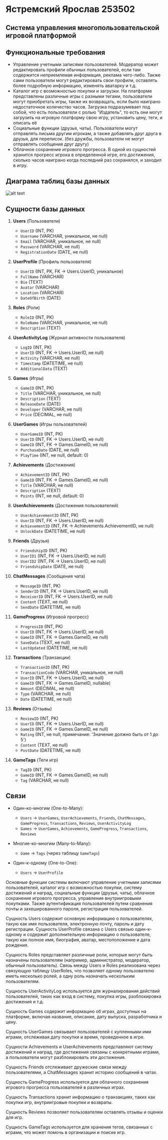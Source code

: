 # Ястремский Ярослав 253502

## Система управления многопользовательской игровой платформой

## Функциональные требования

- Управление учетными записями пользователей. Модератор может редактировать профили обычных пользователей, если там содержится неприемлемая информация,
  реклама чего-либо. Также сами пользователи могут редактировать свои профили, оставлять более подробную информацию, изменять аватарку и т.д.
- Каталог игр с возможностью покупки и загрузки. На платформе представлены различные игры с разными тегами, пользователи могут приобретать игры,
  также их возвращать, если было наиграно недостаточное количество часов. Загрузка подразумевает под собой, что есть пользователи с ролью
  "Издатель", то есть они могут загрузить на игровую платформу свою игру, установить цену, теги, и описать её
- Социальные функции (друзья, чаты). Пользователи могут отправлять письма другим игрокам, а также добавлять друг друга в друзья, для переписок.
  (без дружбы, пользователи не могут отправлять сообщения друг другу)
- Облачное сохранение игрового прогресса. В одной из сущностей хранится прогресс игрока в определенной игре, его достижения, сколько часов наиграно
  когда последний раз сохранялся, и заходил в игру.

## Диаграма таблиц базы данных
![alt text](https://github.com/whiteprincewithobsession/GamingPlatform/blob/main/diagram/diagram.png)

## Сущности базы данных

1. **Users** (Пользователи)
   - `UserID` (INT, PK)
   - `Username` (VARCHAR, уникальное, не null)
   - `Email` (VARCHAR, уникальное, не null)
   - `Password` (VARCHAR, не null)
   - `RegistrationDate` (DATE, не null)

2. **UserProfile** (Профиль пользователя)
   - `UserID` (INT, PK, FK -> Users.UserID, уникальное)
   - `FullName` (VARCHAR)
   - `Bio` (TEXT)
   - `Avatar` (VARCHAR)
   - `Location` (VARCHAR)
   - `DateOfBirth` (DATE)

3. **Roles** (Роли)
   - `RoleID` (INT, PK)
   - `RoleName` (VARCHAR, уникальное, не null)
   - `Description` (TEXT)

4. **UserActivityLog** (Журнал активности пользователя)
   - `LogID` (INT, PK)
   - `UserID` (INT, FK -> Users.UserID, не null)
   - `Activity` (VARCHAR, не null)
   - `Timestamp` (DATETIME, не null)
   - `AdditionalData` (TEXT)

5. **Games** (Игры)
   - `GameID` (INT, PK)
   - `Title` (VARCHAR, уникальное, не null)
   - `Description` (TEXT)
   - `ReleaseDate` (DATE)
   - `Developer` (VARCHAR, не null)
   - `Price` (DECIMAL, не null)

6. **UserGames** (Игры пользователей)
   - `UserGameID` (INT, PK)
   - `UserID` (INT, FK -> Users.UserID, не null)
   - `GameID` (INT, FK -> Games.GameID, не null)
   - `PurchaseDate` (DATE, не null)
   - `PlayTime` (INT, не null, default: 0)

7. **Achievements** (Достижения)
   - `AchievementID` (INT, PK)
   - `GameID` (INT, FK -> Games.GameID, не null)
   - `Title` (VARCHAR, не null)
   - `Description` (TEXT)
   - `Points` (INT, не null, default: 0)

8. **UserAchievements** (Достижения пользователей)
   - `UserAchievementID` (INT, PK)
   - `UserID` (INT, FK -> Users.UserID, не null)
   - `AchievementID` (INT, FK -> Achievements.AchievementID, не null)
   - `UnlockDate` (DATETIME, не null)

9. **Friends** (Друзья)
    - `FriendshipID` (INT, PK)
    - `UserID1` (INT, FK -> Users.UserID, не null)
    - `UserID2` (INT, FK -> Users.UserID, не null)
    - `FriendshipDate` (DATE, не null)

10. **ChatMessages** (Сообщения чата)
    - `MessageID` (INT, PK)
    - `SenderID` (INT, FK -> Users.UserID, не null)
    - `ReceiverID` (INT, FK -> Users.UserID, не null)
    - `Content` (TEXT, не null)
    - `SendDate` (DATETIME, не null)

11. **GameProgress** (Игровой прогресс)
    - `ProgressID` (INT, PK)
    - `UserID` (INT, FK -> Users.UserID, не null)
    - `GameID` (INT, FK -> Games.GameID, не null)
    - `SaveData` (TEXT, не null)
    - `LastUpdated` (DATETIME, не null)

12. **Transactions** (Транзакции)
    - `TransactionID` (INT, PK)
    - `TransactionCode` (VARCHAR, уникальное, не null)
    - `UserID` (INT, FK -> Users.UserID, не null)
    - `GameID` (INT, FK -> Games.GameID, nullable)
    - `Amount` (DECIMAL, не null)
    - `Type` (VARCHAR, не null)
    - `Date` (DATETIME, не null)

13. **Reviews** (Отзывы)
    - `ReviewID` (INT, PK)
    - `UserID` (INT, FK -> Users.UserID, не null)
    - `GameID` (INT, FK -> Games.GameID, не null)
    - `Rating` (INT, не null, примечание: 'Значение должно быть от 1 до 5')
    - `Content` (TEXT, не null)
    - `PostDate` (DATETIME, не null)

14. **GameTags** (Теги игр)
    - `TagID` (INT, PK)
    - `GameID` (INT, FK -> Games.GameID, не null)
    - `Tag` (VARCHAR, не null)

## Связи

- Один-ко-многим (One-to-Many):
  - `Users` -> `UserGames`, `UserAchievements`, `Friends`, `ChatMessages`, `GameProgress`, `Transactions`, `Reviews`, `UserActivityLog`
  - `Games` -> `UserGames`, `Achievements`, `GameProgress`, `Transactions`, `Reviews`

- Многие-ко-многим (Many-to-Many):
  - `Game` -> `Tags` (через таблицу `GameTags`)

- Один-к-одному (One-to-One):
  - `Users` -> `UserProfile`

Основные функции системы включают управление учетными записями пользователей, каталог игр с возможностью покупки, систему достижений и наград, социальные функции (друзья, чаты), облачное сохранение игрового прогресса, управление внутриигровыми покупками. Также аутентификация пользователей путем сравнения почты и захешированного пароля, регистрация пользователей.

Сущность Users содержит основную информацию о пользователях, такую как имя пользователя, электронную почту, пароль и дату регистрации. Сущность UserProfile связана с Users связью один-к-одному и содержит дополнительную информацию о пользователе, такую как полное имя, биография, аватар, местоположение и дата рождения.

Сущность Roles представляет различные роли, которые могут быть назначены пользователям (например, администратор, модератор, обычный пользователь). Связь между Users и Roles реализована через связующую таблицу UserRoles, что позволяет одному пользователю иметь несколько ролей, а одну роль назначать нескольким пользователям.

Сущность UserActivityLog используется для журналирования действий пользователей, таких как вход в систему, покупка игры, разблокировка достижения и т.д.

Сущность Games содержит информацию об играх, доступных на платформе, включая название, описание, дату выпуска, разработчика и цену.

Сущность UserGames связывает пользователей с купленными ими играми, отслеживая дату покупки и время, проведенное в игре.

Сущности Achievements и UserAchievements представляют систему достижений и наград, где достижения связаны с конкретными играми, а пользователи могут разблокировать эти достижения.

Сущность Friends отслеживает дружеские связи между пользователями, а ChatMessages хранит историю сообщений в чатах.

Сущность GameProgress используется для облачного сохранения игрового прогресса пользователей в различных играх.

Сущность Transactions хранит информацию о транзакциях, таких как покупки игр, внутриигровые покупки и возвраты.

Сущность Reviews позволяет пользователям оставлять отзывы и оценки для игр.

Сущность GameTags используется для хранения тегов, связанных с играми, что может помочь в организации и поиске игр.
